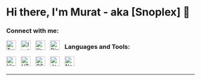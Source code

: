 # Hi there, I'm Murat - aka [Snoplex] 👋 

### Connect with me:

[<img align="left" alt="Twitch" width="26px" src="https://camo.githubusercontent.com/80fd45e5ca8aa2f6f1ef116418f9927f297a1d11b2524349d5cc3d4b31f90623/68747470733a2f2f696d672e69636f6e73382e636f6d2f666c75656e742f32782f7477697463682e706e67.png" style="padding-right:10px;" />][twitch]
[<img align="left" alt="Instagram" width="26px" src="https://camo.githubusercontent.com/7d7411f39f33234c090efbdc7a62f4208ace9aea7926f470d4b8c5678a90d8df/68747470733a2f2f692e6962622e636f2f747a38736b484d2f69636f6e73382d696e7374616772616d2d34382e706e67.png" style="padding-right:10px;" />][instagram]
[<img align="left" alt="Youtube" width="26px" src="https://camo.githubusercontent.com/7ef51d7837cebee093e9fb88fb37ab2c03de5f7c87e8f3390cb960b1ec629d01/68747470733a2f2f696d672e69636f6e73382e636f6d2f636f6c6f722f32782f796f75747562652d706c61792e706e67.png" style="padding-right:10px;" />][youtube]
[<img align="left" alt="Discord" width="26px" src="https://camo.githubusercontent.com/3960ea508a973356d815c38450e7ebc4063db9cb30bf2050f916bac088a5fd0b/68747470733a2f2f692e6962622e636f2f59744e684231562f69636f6e73382d646973636f72642d6e65772d6c6f676f2d34382e706e67.png" style="padding-right:10px;" />][discord]




### Languages and Tools:

[<img align="left" alt="Visual Studio Code" width="26px" src="https://cdn.jsdelivr.net/gh/devicons/devicon/icons/vscode/vscode-original.svg" style="padding-right:10px;" />][twitch]
[<img align="left" alt="HTML5" width="26px" src="https://cdn.jsdelivr.net/gh/devicons/devicon/icons/html5/html5-original.svg" style="padding-right:10px;" />][twitch]
[<img align="left" alt="CSS3" width="26px" src="https://cdn.jsdelivr.net/gh/devicons/devicon/icons/css3/css3-original.svg" style="padding-right:10px;" />][twitch]
[<img align="left" alt="JavaScript" width="26px" src="https://cdn.jsdelivr.net/gh/devicons/devicon/icons/javascript/javascript-original.svg" style="padding-right:10px;" />][twitch]
[<img align="left" alt="Node.js" width="26px" src="https://cdn.jsdelivr.net/gh/devicons/devicon/icons/nodejs/nodejs-original.svg" style="padding-right:10px;" />][twitch]

<br />
<br />

---

[website]: https://snoplex.com
[twitter]: https://twitter.com/snopleex
[youtube]: https://www.youtube.com/channel/UCSZiD5_Vqe0rZl0IsaxU3BQ
[instagram]: https://instagram.com/snopleex
[linkedin]: https://www.linkedin.com/in/murat-bilgin-26068a235/
[twitch]: https://www.twitch.tv/snoplex
[discord]: https://discord.gg/29MvXZ3vfT

